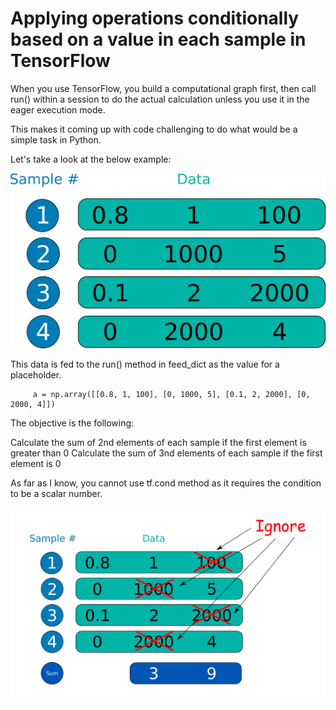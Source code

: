 # Applying operations conditionally based on a value in each sample in TensorFlow

When you use TensorFlow, you build a computational graph first, then call run() within a session
 to do the actual calculation unless you use it in the eager execution mode.
 
 This makes it coming up with code challenging to do what would be a simple task in Python.
 
 Let's take a look at the below example:

<img src="../assets/images/conditional_1.jpg">


This data is fed to the run() method in feed_dict as the value for a placeholder. 
 
```
     a = np.array([[0.8, 1, 100], [0, 1000, 5], [0.1, 2, 2000], [0, 2000, 4]])
```

The objective is the following:

Calculate the sum of 2nd elements of each sample if the first element is greater than 0
Calculate the sum of 3nd elements of each sample if the first element is 0

As far as I know, you cannot use tf.cond method as it requires the condition to be a scalar number.

<img src="assets/images/conditional_2.jpg">


